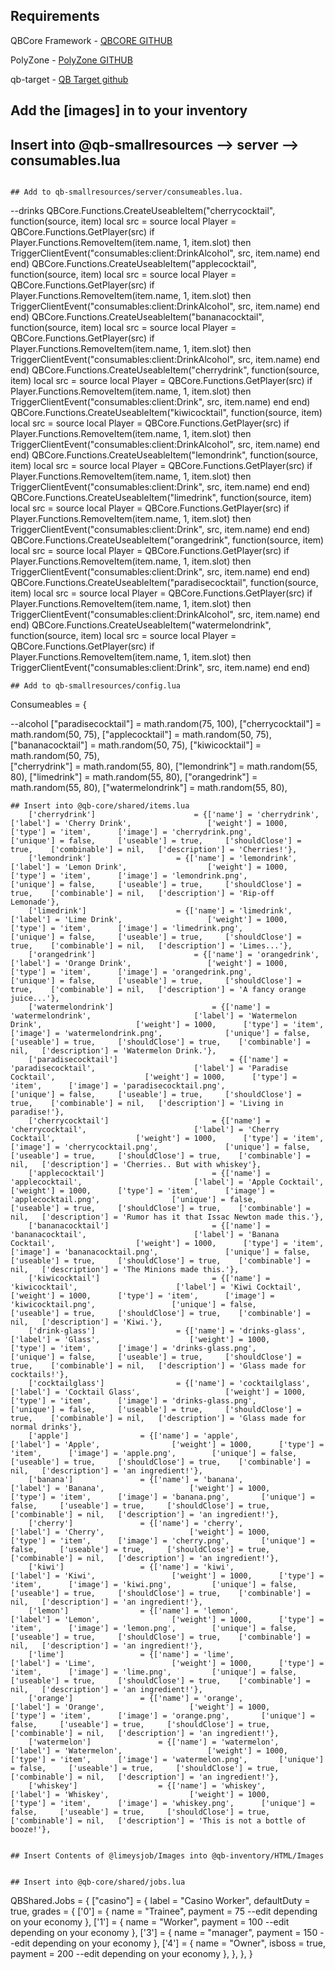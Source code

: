 
## Requirements
QBCore Framework - [QBCORE GITHUB](https://github.com/qbcore-framework/qb-core)

PolyZone - [PolyZone GITHUB](https://github.com/mkafrin/PolyZone)

qb-target - [QB Target github](https://github.com/BerkieBb/qb-target)

## Add the [images] in to your inventory

## Insert into @qb-smallresources --> server --> consumables.lua

```

## Add to qb-smallresources/server/consumeables.lua. 
```
--drinks
QBCore.Functions.CreateUseableItem("cherrycocktail", function(source, item)
    local src = source
    local Player = QBCore.Functions.GetPlayer(src)
	if Player.Functions.RemoveItem(item.name, 1, item.slot) then
        TriggerClientEvent("consumables:client:DrinkAlcohol", src, item.name)
    end
end)
QBCore.Functions.CreateUseableItem("applecocktail", function(source, item)
    local src = source
    local Player = QBCore.Functions.GetPlayer(src)
	if Player.Functions.RemoveItem(item.name, 1, item.slot) then
        TriggerClientEvent("consumables:client:DrinkAlcohol", src, item.name)
    end
end)
QBCore.Functions.CreateUseableItem("bananacocktail", function(source, item)
    local src = source
    local Player = QBCore.Functions.GetPlayer(src)
	if Player.Functions.RemoveItem(item.name, 1, item.slot) then
        TriggerClientEvent("consumables:client:DrinkAlcohol", src, item.name)
    end
end)
QBCore.Functions.CreateUseableItem("cherrydrink", function(source, item)
    local src = source
    local Player = QBCore.Functions.GetPlayer(src)
	if Player.Functions.RemoveItem(item.name, 1, item.slot) then
        TriggerClientEvent("consumables:client:Drink", src, item.name)
    end
end)
QBCore.Functions.CreateUseableItem("kiwicocktail", function(source, item)
    local src = source
    local Player = QBCore.Functions.GetPlayer(src)
	if Player.Functions.RemoveItem(item.name, 1, item.slot) then
        TriggerClientEvent("consumables:client:DrinkAlcohol", src, item.name)
    end
end)
QBCore.Functions.CreateUseableItem("lemondrink", function(source, item)
    local src = source
    local Player = QBCore.Functions.GetPlayer(src)
	if Player.Functions.RemoveItem(item.name, 1, item.slot) then
        TriggerClientEvent("consumables:client:Drink", src, item.name)
    end
end)
QBCore.Functions.CreateUseableItem("limedrink", function(source, item)
    local src = source
    local Player = QBCore.Functions.GetPlayer(src)
	if Player.Functions.RemoveItem(item.name, 1, item.slot) then
        TriggerClientEvent("consumables:client:Drink", src, item.name)
    end
end)
QBCore.Functions.CreateUseableItem("orangedrink", function(source, item)
    local src = source
    local Player = QBCore.Functions.GetPlayer(src)
	if Player.Functions.RemoveItem(item.name, 1, item.slot) then
        TriggerClientEvent("consumables:client:Drink", src, item.name)
    end
end)
QBCore.Functions.CreateUseableItem("paradisecocktail", function(source, item)
    local src = source
    local Player = QBCore.Functions.GetPlayer(src)
	if Player.Functions.RemoveItem(item.name, 1, item.slot) then
        TriggerClientEvent("consumables:client:DrinkAlcohol", src, item.name)
    end
end)
QBCore.Functions.CreateUseableItem("watermelondrink", function(source, item)
    local src = source
    local Player = QBCore.Functions.GetPlayer(src)
	if Player.Functions.RemoveItem(item.name, 1, item.slot) then
        TriggerClientEvent("consumables:client:Drink", src, item.name)
    end
end)

```
## Add to qb-smallresources/config.lua
```
Consumeables = {

--alcohol
    ["paradisecocktail"] = math.random(75, 100),
    ["cherrycocktail"] = math.random(50, 75),
    ["applecocktail"] = math.random(50, 75),
    ["bananacocktail"] = math.random(50, 75),
    ["kiwicocktail"] = math.random(50, 75),    
    ["cherrydrink"] = math.random(55, 80),
    ["lemondrink"] = math.random(55, 80),
    ["limedrink"] = math.random(55, 80),
    ["orangedrink"] = math.random(55, 80),
    ["watermelondrink"] = math.random(55, 80),
```
## Insert into @qb-core/shared/items.lua 
	['cherrydrink'] 				 	 = {['name'] = 'cherrydrink', 			  	  	['label'] = 'Cherry Drink', 				['weight'] = 1000, 		['type'] = 'item', 		['image'] = 'cherrydrink.png', 			['unique'] = false, 	['useable'] = true, 	['shouldClose'] = true,	   ['combinable'] = nil,   ['description'] = 'Cherries!'},
	['lemondrink'] 				 	 = {['name'] = 'lemondrink', 			  	     	['label'] = 'Lemon Drink', 					['weight'] = 1000, 		['type'] = 'item', 		['image'] = 'lemondrink.png', 				['unique'] = false, 	['useable'] = true, 	['shouldClose'] = true,	   ['combinable'] = nil,   ['description'] = 'Rip-off Lemonade'},
	['limedrink'] 				 	 = {['name'] = 'limedrink', 			  	     	['label'] = 'Lime Drink', 					['weight'] = 1000, 		['type'] = 'item', 		['image'] = 'limedrink.png', 				['unique'] = false, 	['useable'] = true, 	['shouldClose'] = true,	   ['combinable'] = nil,   ['description'] = 'Limes...'},
	['orangedrink'] 				 	 = {['name'] = 'orangedrink', 			     	['label'] = 'Orange Drink', 				['weight'] = 1000, 		['type'] = 'item', 		['image'] = 'orangedrink.png', 			['unique'] = false, 	['useable'] = true, 	['shouldClose'] = true,	   ['combinable'] = nil,   ['description'] = 'A fancy orange juice...'},
	['watermelondrink'] 				 	 = {['name'] = 'watermelondrink', 			  	    	['label'] = 'Watermelon Drink', 					['weight'] = 1000, 		['type'] = 'item', 		['image'] = 'watermelondrink.png', 				['unique'] = false, 	['useable'] = true, 	['shouldClose'] = true,	   ['combinable'] = nil,   ['description'] = 'Watermelon Drink.'},
	['paradisecocktail'] 				     	 = {['name'] = 'paradisecocktail', 			    	  	['label'] = 'Paradise Cocktail', 					['weight'] = 1000, 		['type'] = 'item', 		['image'] = 'paradisecocktail.png', 				['unique'] = false, 	['useable'] = true, 	['shouldClose'] = true,	   ['combinable'] = nil,   ['description'] = 'Living in paradise!'},
	['cherrycocktail'] 				     	 = {['name'] = 'cherrycocktail', 			    	  	['label'] = 'Cherry Cocktail', 					['weight'] = 1000, 		['type'] = 'item', 		['image'] = 'cherrycocktail.png', 				['unique'] = false, 	['useable'] = true, 	['shouldClose'] = true,	   ['combinable'] = nil,   ['description'] = 'Cherries.. But with whiskey'},
	['applecocktail'] 				     	 = {['name'] = 'applecocktail', 			    	  	['label'] = 'Apple Cocktail', 					['weight'] = 1000, 		['type'] = 'item', 		['image'] = 'applecocktail.png', 				['unique'] = false, 	['useable'] = true, 	['shouldClose'] = true,	   ['combinable'] = nil,   ['description'] = 'Rumor has it that Issac Newton made this.'},
	['bananacocktail'] 				     	 = {['name'] = 'bananacocktail', 			    	  	['label'] = 'Banana Cocktail', 					['weight'] = 1000, 		['type'] = 'item', 		['image'] = 'bananacocktail.png', 				['unique'] = false, 	['useable'] = true, 	['shouldClose'] = true,	   ['combinable'] = nil,   ['description'] = 'The Minions made this.'},
	['kiwicocktail'] 				     	 = {['name'] = 'kiwicocktail', 			    	  	['label'] = 'Kiwi Cocktail', 					['weight'] = 1000, 		['type'] = 'item', 		['image'] = 'kiwicocktail.png', 				['unique'] = false, 	['useable'] = true, 	['shouldClose'] = true,	   ['combinable'] = nil,   ['description'] = 'Kiwi.'},
	['drink-glass'] 				 = {['name'] = 'drinks-glass', 			  	  	['label'] = 'Glass', 					['weight'] = 1000, 		['type'] = 'item', 		['image'] = 'drinks-glass.png', 		['unique'] = false, 	['useable'] = true, 	['shouldClose'] = true,	   ['combinable'] = nil,   ['description'] = 'Glass made for cocktails!'},
	['cocktailglass'] 				 = {['name'] = 'cocktailglass', 			  	  	['label'] = 'Cocktail Glass', 					['weight'] = 1000, 		['type'] = 'item', 		['image'] = 'drinks-glass.png', 		['unique'] = false, 	['useable'] = true, 	['shouldClose'] = true,	   ['combinable'] = nil,   ['description'] = 'Glass made for normal drinks'},
	['apple'] 		    	 = {['name'] = 'apple', 			   	['label'] = 'Apple',               	['weight'] = 1000, 		['type'] = 'item', 		['image'] = 'apple.png', 	    ['unique'] = false, 	['useable'] = true, 	['shouldClose'] = true,	   ['combinable'] = nil,   ['description'] = 'an ingredient!'},
	['banana'] 		    	 = {['name'] = 'banana', 			   	['label'] = 'Banana',               	['weight'] = 1000, 		['type'] = 'item', 		['image'] = 'banana.png', 	    ['unique'] = false, 	['useable'] = true, 	['shouldClose'] = true,	   ['combinable'] = nil,   ['description'] = 'an ingredient!'},
	['cherry'] 		    	 = {['name'] = 'cherry', 			   	['label'] = 'Cherry',               	['weight'] = 1000, 		['type'] = 'item', 		['image'] = 'cherry.png', 	    ['unique'] = false, 	['useable'] = true, 	['shouldClose'] = true,	   ['combinable'] = nil,   ['description'] = 'an ingredient!'},
	['kiwi'] 		    	 = {['name'] = 'kiwi', 			   	['label'] = 'Kiwi',               	['weight'] = 1000, 		['type'] = 'item', 		['image'] = 'kiwi.png', 	    ['unique'] = false, 	['useable'] = true, 	['shouldClose'] = true,	   ['combinable'] = nil,   ['description'] = 'an ingredient!'},
	['lemon'] 		    	 = {['name'] = 'lemon', 			   	['label'] = 'Lemon',               	['weight'] = 1000, 		['type'] = 'item', 		['image'] = 'lemon.png', 	    ['unique'] = false, 	['useable'] = true, 	['shouldClose'] = true,	   ['combinable'] = nil,   ['description'] = 'an ingredient!'},
	['lime'] 		    	 = {['name'] = 'lime', 			   	['label'] = 'Lime',               	['weight'] = 1000, 		['type'] = 'item', 		['image'] = 'lime.png', 	    ['unique'] = false, 	['useable'] = true, 	['shouldClose'] = true,	   ['combinable'] = nil,   ['description'] = 'an ingredient!'},
	['orange'] 		    	 = {['name'] = 'orange', 			   	['label'] = 'Orange',               	['weight'] = 1000, 		['type'] = 'item', 		['image'] = 'orange.png', 	    ['unique'] = false, 	['useable'] = true, 	['shouldClose'] = true,	   ['combinable'] = nil,   ['description'] = 'an ingredient!'},
	['watermelon'] 		    	 = {['name'] = 'watermelon', 			   	['label'] = 'Watermelon',               	['weight'] = 1000, 		['type'] = 'item', 		['image'] = 'watermelon.png', 	    ['unique'] = false, 	['useable'] = true, 	['shouldClose'] = true,	   ['combinable'] = nil,   ['description'] = 'an ingredient!'},
	['whiskey'] 		    	 = {['name'] = 'whiskey', 			   	['label'] = 'Whiskey',               	['weight'] = 1000, 		['type'] = 'item', 		['image'] = 'whiskey.png', 	    ['unique'] = false, 	['useable'] = true, 	['shouldClose'] = true,	   ['combinable'] = nil,   ['description'] = 'This is not a bottle of booze!'},
  
  
## Insert Contents of @limeysjob/Images into @qb-inventory/HTML/Images


## Insert into @qb-core/shared/jobs.lua 
```
QBShared.Jobs = {
    ["casino"] = {
		label = "Casino Worker",
		defaultDuty = true,
		grades = {
            ['0'] = {
                name = "Trainee",
                payment = 75 --edit depending on your economy
            },
			['1'] = {
                name = "Worker",
                payment = 100 --edit depending on your economy
            },
            ['3'] = {
                name = "manager",
                payment = 150 --edit depending on your economy
            },
			['4'] = {
                name = "Owner",
                isboss = true,
                payment = 200 --edit depending on your economy
            },
        },
	},
}		
```
